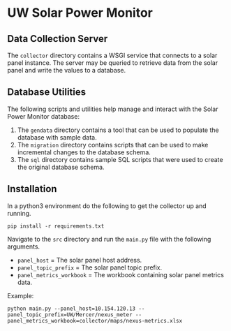 # UW Solar Power Monitor

## Data Collection Server

The ```collector``` directory contains a WSGI service that connects to a solar panel instance. The server may be queried to retrieve data from the solar panel and write the values to a database.

## Database Utilities

The following scripts and utilities help manage and interact with the Solar Power Monitor database:

1. The ```gendata``` directory contains a tool that can be used to populate the database with sample data.
2. The ```migration``` directory contains scripts that can be used to make incremental changes to the database schema.
3. The ```sql``` directory contains sample SQL scripts that were used to create the original database schema.

## Installation

In a python3 environment do the following to get the collector up and running.

`pip install -r requirements.txt`

Navigate to the `src` directory and run the `main.py` file with the following arguments.

- `panel_host` = The solar panel host address.
- `panel_topic_prefix` = The solar panel topic prefix.
- `panel_metrics_workbook` = The workbook containing solar panel metrics data.

Example:

```
python main.py --panel_host=10.154.120.13 --panel_topic_prefix=UW/Mercer/nexus_meter --panel_metrics_workbook=collector/maps/nexus-metrics.xlsx
```